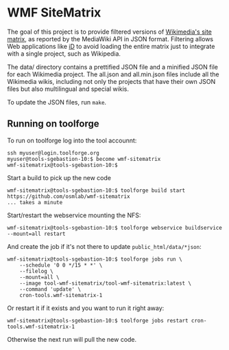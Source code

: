 # WMF SiteMatrix

The goal of this project is to provide filtered versions of [Wikimedia's site matrix](https://meta.wikimedia.org/wiki/Special:SiteMatrix), as reported by the MediaWiki API in JSON format. Filtering allows Web applications like [iD](https://github.com/openstreetmap/iD) to avoid loading the entire matrix just to integrate with a single project, such as Wikipedia.

The data/ directory contains a prettified JSON file and a minified JSON file for each Wikimedia project. The all.json and all.min.json files include all the Wikimedia wikis, including not only the projects that have their own JSON files but also multilingual and special wikis.

To update the JSON files, run `make`.


## Running on toolforge
To run on toolforge log into the tool accounnt:
```
ssh myuser@login.toolforge.org
myuser@tools-sgebastion-10:$ become wmf-sitematrix
wmf-sitematrix@tools-sgebastion-10:$
```

Start a build to pick up the new code
```
wmf-sitematrix@tools-sgebastion-10:$ toolforge build start https://github.com/osmlab/wmf-sitematrix
... takes a minute
```


Start/restart the webservice mounting the NFS:
```
wmf-sitematrix@tools-sgebastion-10:$ toolforge webservice buildservice --mount=all restart
```

And create the job if it's not there to update `public_html/data/*json`:
```
wmf-sitematrix@tools-sgebastion-10:$ toolforge jobs run \
    --schedule '0 0 */15 * *' \
    --filelog \
    --mount=all \
    --image tool-wmf-sitematrix/tool-wmf-sitematrix:latest \
    --command 'update' \
    cron-tools.wmf-sitematrix-1
```

Or restart it if it exists and you want to run it right away:
```
wmf-sitematrix@tools-sgebastion-10:$ toolforge jobs restart cron-tools.wmf-sitematrix-1
```

Otherwise the next run will pull the new code.
